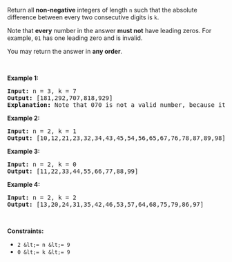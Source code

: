 Return all __non-negative__ integers of length `` n `` such that the absolute difference between every two consecutive digits is `` k ``.

Note that __every__ number in the answer __must not__ have leading zeros. For example, `` 01 `` has one leading zero and is invalid.

You may return the answer in __any order__.

&nbsp;

__Example 1:__

<pre>
<strong>Input:</strong> n = 3, k = 7
<strong>Output:</strong> [181,292,707,818,929]
<strong>Explanation:</strong> Note that 070 is not a valid number, because it has leading zeroes.
</pre>

__Example 2:__

<pre>
<strong>Input:</strong> n = 2, k = 1
<strong>Output:</strong> [10,12,21,23,32,34,43,45,54,56,65,67,76,78,87,89,98]
</pre>

__Example 3:__

<pre>
<strong>Input:</strong> n = 2, k = 0
<strong>Output:</strong> [11,22,33,44,55,66,77,88,99]
</pre>

__Example 4:__

<pre>
<strong>Input:</strong> n = 2, k = 2
<strong>Output:</strong> [13,20,24,31,35,42,46,53,57,64,68,75,79,86,97]
</pre>

&nbsp;

__Constraints:__

*   `` 2 &lt;= n &lt;= 9 ``
*   `` 0 &lt;= k &lt;= 9 ``